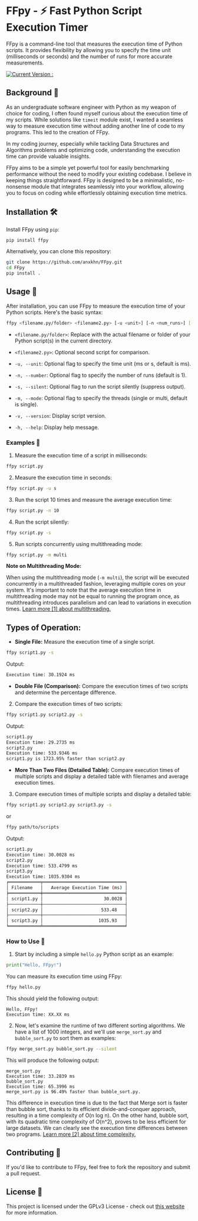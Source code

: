# FFpy - ⚡ Fast Python Script Execution Timer

FFpy is a command-line tool that measures the execution time of Python scripts. It provides flexibility by allowing you to specify the time unit (milliseconds or seconds) and the number of runs for more accurate measurements.

[![Current Version : ](https://img.shields.io/badge/Version-1.6.1-blue.svg)](https://pypi.org/project/FFpy/1.6.1/)


## Background 🚀

As an undergraduate software engineer with Python as my weapon of choice for coding, I often found myself curious about the execution time of my scripts. While solutions like `timeit` module exist, I wanted a seamless way to measure execution time without adding another line of code to my programs. This led to the creation of FFpy.

In my coding journey, especially while tackling Data Structures and Algorithms problems and optimizing code, understanding the execution time can provide valuable insights.

FFpy aims to be a simple yet powerful tool for easily benchmarking performance without the need to modify your existing codebase. I believe in keeping things straightforward. FFpy is designed to be a minimalistic, no-nonsense module that integrates seamlessly into your workflow, allowing you to focus on coding while effortlessly obtaining execution time metrics.

## Installation 🛠️

Install FFpy using `pip`:

```bash
pip install ffpy
```

Alternatively, you can clone this repository:

```bash
git clone https://github.com/anxkhn/FFpy.git
cd FFpy
pip install .
```

## Usage 🚨

After installation, you can use FFpy to measure the execution time of your Python scripts. Here's the basic syntax:

```bash
ffpy <filename.py/folder> <filename2.py> [-u <unit>] [-n <num_runs>] [-s] [-m <mode>] [-v] [-h]
```

- `<filename.py/folder>`:  Replace with the actual filename or folder of your Python script(s) in the current directory.
  
- `<filename2.py>`: Optional second script for comparison.
  
- `-u, --unit`: Optional flag to specify the time unit (ms or s, default is ms).
  
- `-n, --number`: Optional flag to specify the number of runs (default is 1).
  
- `-s, --silent`: Optional flag to run the script silently (suppress output).
  
- `-m, --mode`: Optional flag to specify the threads (single or multi, default is single).
  
- `-v, --version`: Display script version.
  
- `-h, --help`: Display help message.
  

### Examples 🌈

1. Measure the execution time of a script in milliseconds:

```bash
ffpy script.py
```

2. Measure the execution time in seconds:

```bash
ffpy script.py -u s
```

3. Run the script 10 times and measure the average execution time:

```bash
ffpy script.py -n 10
```

4. Run the script silently:

```bash
ffpy script.py -s
```

5. Run scripts concurrently using multithreading mode:

```bash
ffpy script.py -m multi
```

**Note on Multithreading Mode:**

When using the multithreading mode (`-m multi`), the script will be executed concurrently in a multithreaded fashion, leveraging multiple cores on your system. It's important to note that the average execution time in multithreading mode may not be equal to running the program once, as multithreading introduces parallelism and can lead to variations in execution times. [Learn more [1] about multithreading.](https://github.com/anxkhn/FFpy/blob/main/learn_more.md#1-learn-more-about-multithreading-and-how-it-works)


## Types of Operation:

- **Single File:** Measure the execution time of a single script.

```bash
ffpy script1.py -s
```

Output:
```bash
Execution time: 30.1924 ms
```
  
- **Double File (Comparison):** Compare the execution times of two scripts and determine the percentage difference.

2. Compare the execution times of two scripts:

```bash
ffpy script1.py script2.py -s
```

Output:
```bash
script1.py
Execution time: 29.2735 ms
script2.py
Execution time: 533.9346 ms
script1.py is 1723.95% faster than script2.py
```  

- **More Than Two Files (Detailed Table):** Compare execution times of multiple scripts and display a detailed table with filenames and average execution times.

3. Compare execution times of multiple scripts and display a detailed table:

```bash
ffpy script1.py script2.py script3.py -s
```

or 

```bash
ffpy path/to/scripts
```

Output:
```bash
script1.py
Execution time: 30.0028 ms
script2.py
Execution time: 533.4799 ms
script3.py
Execution time: 1035.9304 ms
╒════════════╤═══════════════════════════════╕
│ Filename   │   Average Execution Time (ms) │
╞════════════╪═══════════════════════════════╡
│ script1.py │                       30.0028 │
├────────────┼───────────────────────────────┤
│ script2.py │                      533.48   │
├────────────┼───────────────────────────────┤
│ script3.py │                     1035.93   │
╘════════════╧═══════════════════════════════╛
```


### How to Use 🤔

1. Start by including a simple `hello.py` Python script as an example:

```python
print("Hello, FFpy!")
```

You can measure its execution time using FFpy:

```bash
ffpy hello.py
```

This should yield the following output:

```
Hello, FFpy!
Execution time: XX.XX ms
```

2. Now, let's examine the runtime of two different sorting algorithms. We have a list of 1000 integers, and we'll use `merge_sort.py` and `bubble_sort.py` to sort them as examples:

```bash
ffpy merge_sort.py bubble_sort.py --silent
```

This will produce the following output:

```
merge_sort.py
Execution time: 33.2839 ms
bubble_sort.py
Execution time: 65.3996 ms
merge_sort.py is 96.49% faster than bubble_sort.py.
```

This difference in execution time is due to the fact that Merge sort is faster than bubble sort, thanks to its efficient divide-and-conquer approach, resulting in a time complexity of O(n log n). On the other hand, bubble sort, with its quadratic time complexity of O(n^2), proves to be less efficient for large datasets. We can clearly see the execution time differences between two programs. [Learn more [2] about time complexity.](https://github.com/anxkhn/FFpy/blob/main/learn_more.md#2-learn-more-about-sorting-algorithms-their-time-complexity-and-efficiency)

## Contributing 🤝

If you'd like to contribute to FFpy, feel free to fork the repository and submit a pull request.

## License 📜

This project is licensed under the GPLv3 License - check out [this website](https://www.tldrlegal.com/license/gnu-general-public-license-v3-gpl-3) for more information.